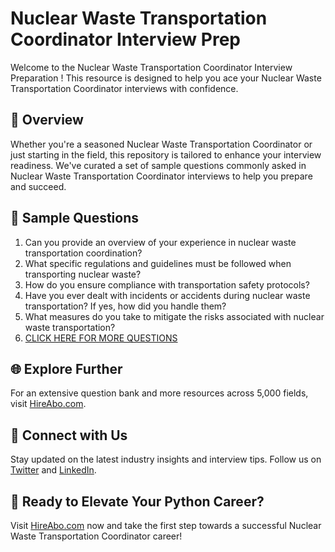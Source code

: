 # Nuclear Waste Transportation Coordinator Interview Prep

Welcome to the Nuclear Waste Transportation Coordinator Interview Preparation ! This resource is designed to help you ace your Nuclear Waste Transportation Coordinator interviews with confidence.

## 🚀 Overview

Whether you're a seasoned Nuclear Waste Transportation Coordinator or just starting in the field, this repository is tailored to enhance your interview readiness. We've curated a set of sample questions commonly asked in Nuclear Waste Transportation Coordinator interviews to help you prepare and succeed.

## 📝 Sample Questions

1. Can you provide an overview of your experience in nuclear waste transportation coordination?
2. What specific regulations and guidelines must be followed when transporting nuclear waste?
3. How do you ensure compliance with transportation safety protocols?
4. Have you ever dealt with incidents or accidents during nuclear waste transportation? If yes, how did you handle them?
5. What measures do you take to mitigate the risks associated with nuclear waste transportation?
6. [CLICK HERE FOR MORE QUESTIONS](https://hireabo.com/job/20_3_37/Nuclear%20Waste%20Transportation%20Coordinator)

## 🌐 Explore Further

For an extensive question bank and more resources across 5,000 fields, visit [HireAbo.com](https://www.hireabo.com).

## 📱 Connect with Us

Stay updated on the latest industry insights and interview tips. Follow us on [Twitter](https://twitter.com/hireabo) and [LinkedIn](https://www.linkedin.com/in/hire-abo-3609972a8/).

## 🚀 Ready to Elevate Your Python Career?

Visit [HireAbo.com](https://www.hireabo.com) now and take the first step towards a successful Nuclear Waste Transportation Coordinator career!